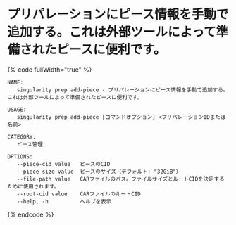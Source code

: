 # プリパレーションにピース情報を手動で追加する。これは外部ツールによって準備されたピースに便利です。

{% code fullWidth="true" %}
```
NAME:
   singularity prep add-piece - プリパレーションにピース情報を手動で追加する。これは外部ツールによって準備されたピースに便利です。

USAGE:
   singularity prep add-piece [コマンドオプション] <プリパレーションIDまたは名前>

CATEGORY:
   ピース管理

OPTIONS:
   --piece-cid value   ピースのCID
   --piece-size value  ピースのサイズ（デフォルト: "32GiB"）
   --file-path value   CARファイルのパス。ファイルサイズとルートCIDを決定するために使用されます。
   --root-cid value    CARファイルのルートCID
   --help, -h          ヘルプを表示
```
{% endcode %}